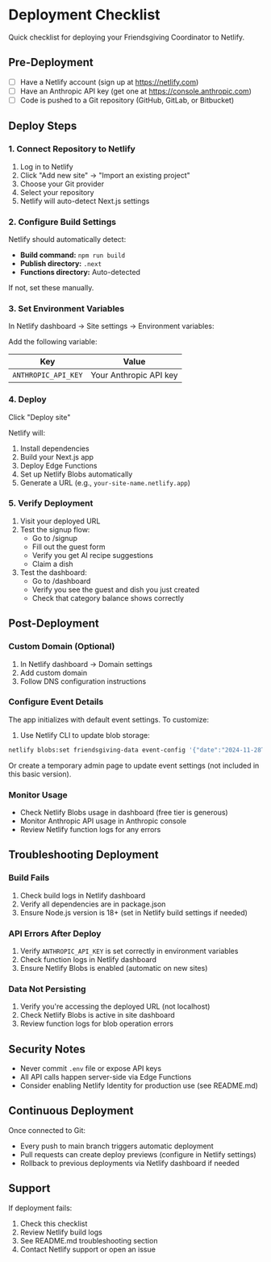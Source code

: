 # Deployment Checklist

Quick checklist for deploying your Friendsgiving Coordinator to Netlify.

## Pre-Deployment

- [ ] Have a Netlify account (sign up at https://netlify.com)
- [ ] Have an Anthropic API key (get one at https://console.anthropic.com)
- [ ] Code is pushed to a Git repository (GitHub, GitLab, or Bitbucket)

## Deploy Steps

### 1. Connect Repository to Netlify

1. Log in to Netlify
2. Click "Add new site" → "Import an existing project"
3. Choose your Git provider
4. Select your repository
5. Netlify will auto-detect Next.js settings

### 2. Configure Build Settings

Netlify should automatically detect:
- **Build command:** `npm run build`
- **Publish directory:** `.next`
- **Functions directory:** Auto-detected

If not, set these manually.

### 3. Set Environment Variables

In Netlify dashboard → Site settings → Environment variables:

Add the following variable:

| Key | Value |
|-----|-------|
| `ANTHROPIC_API_KEY` | Your Anthropic API key |

### 4. Deploy

Click "Deploy site"

Netlify will:
1. Install dependencies
2. Build your Next.js app
3. Deploy Edge Functions
4. Set up Netlify Blobs automatically
5. Generate a URL (e.g., `your-site-name.netlify.app`)

### 5. Verify Deployment

1. Visit your deployed URL
2. Test the signup flow:
   - Go to /signup
   - Fill out the guest form
   - Verify you get AI recipe suggestions
   - Claim a dish
3. Test the dashboard:
   - Go to /dashboard
   - Verify you see the guest and dish you just created
   - Check that category balance shows correctly

## Post-Deployment

### Custom Domain (Optional)

1. In Netlify dashboard → Domain settings
2. Add custom domain
3. Follow DNS configuration instructions

### Configure Event Details

The app initializes with default event settings. To customize:

1. Use Netlify CLI to update blob storage:
```bash
netlify blobs:set friendsgiving-data event-config '{"date":"2024-11-28T18:00:00.000Z","location":"123 Main St","target_guest_count":25,"category_targets":{"appetizer":3,"main":2,"side":5,"dessert":3,"beverage":2}}'
```

Or create a temporary admin page to update event settings (not included in this basic version).

### Monitor Usage

- Check Netlify Blobs usage in dashboard (free tier is generous)
- Monitor Anthropic API usage in Anthropic console
- Review Netlify function logs for any errors

## Troubleshooting Deployment

### Build Fails

1. Check build logs in Netlify dashboard
2. Verify all dependencies are in package.json
3. Ensure Node.js version is 18+ (set in Netlify build settings if needed)

### API Errors After Deploy

1. Verify `ANTHROPIC_API_KEY` is set correctly in environment variables
2. Check function logs in Netlify dashboard
3. Ensure Netlify Blobs is enabled (automatic on new sites)

### Data Not Persisting

1. Verify you're accessing the deployed URL (not localhost)
2. Check Netlify Blobs is active in site dashboard
3. Review function logs for blob operation errors

## Security Notes

- Never commit `.env` file or expose API keys
- All API calls happen server-side via Edge Functions
- Consider enabling Netlify Identity for production use (see README.md)

## Continuous Deployment

Once connected to Git:
- Every push to main branch triggers automatic deployment
- Pull requests can create deploy previews (configure in Netlify settings)
- Rollback to previous deployments via Netlify dashboard if needed

## Support

If deployment fails:
1. Check this checklist
2. Review Netlify build logs
3. See README.md troubleshooting section
4. Contact Netlify support or open an issue
